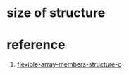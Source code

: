 
# size of structure

# reference

1. [flexible-array-members-structure-c](https://www.geeksforgeeks.org/flexible-array-members-structure-c/)
